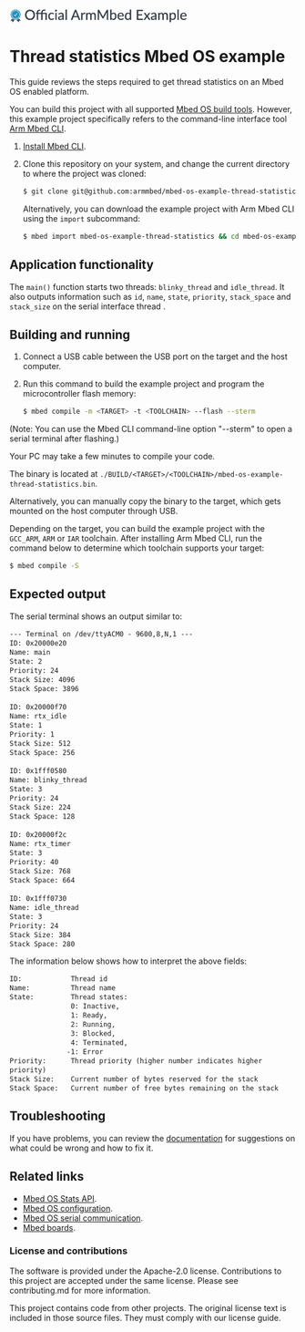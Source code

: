 ![](./resources/official_armmbed_example_badge.png)
# Thread statistics Mbed OS example

This guide reviews the steps required to get thread statistics on an Mbed OS enabled platform.

You can build this project with all supported [Mbed OS build tools](https://os.mbed.com/docs/mbed-os/latest/tools/index.html). However, this example project specifically refers to the command-line interface tool [Arm Mbed CLI](https://github.com/ARMmbed/mbed-cli#installing-mbed-cli).

1. [Install Mbed CLI](https://os.mbed.com/docs/mbed-os/latest/quick-start/offline-with-mbed-cli.html).

1. Clone this repository on your system, and change the current directory to where the project was cloned:

    ```bash
    $ git clone git@github.com:armmbed/mbed-os-example-thread-statistics && cd mbed-os-example-thread-statistics
    ```

    Alternatively, you can download the example project with Arm Mbed CLI using the `import` subcommand:

    ```bash
    $ mbed import mbed-os-example-thread-statistics && cd mbed-os-example-thread-statistics

## Application functionality

The `main()` function starts two threads: `blinky_thread` and `idle_thread`. It also outputs information such as `id`, `name`, `state`, `priority`, `stack_space` and `stack_size` on the serial interface thread .

## Building and running

1. Connect a USB cable between the USB port on the target and the host computer.
1. Run this command to build the example project and program the microcontroller flash memory:

    ```bash
    $ mbed compile -m <TARGET> -t <TOOLCHAIN> --flash --sterm
    ```

(Note: You can use the Mbed CLI command-line option "--sterm" to open a serial terminal after flashing.)

Your PC may take a few minutes to compile your code.

The binary is located at `./BUILD/<TARGET>/<TOOLCHAIN>/mbed-os-example-thread-statistics.bin`.

Alternatively, you can manually copy the binary to the target, which gets mounted on the host computer through USB.

Depending on the target, you can build the example project with the `GCC_ARM`, `ARM` or `IAR` toolchain. After installing Arm Mbed CLI, run the command below to determine which toolchain supports your target:

```bash
$ mbed compile -S
```

## Expected output

The serial terminal shows an output similar to:

```
--- Terminal on /dev/ttyACM0 - 9600,8,N,1 ---
ID: 0x20000e20 
Name: main 
State: 2 
Priority: 24 
Stack Size: 4096 
Stack Space: 3896 

ID: 0x20000f70 
Name: rtx_idle 
State: 1 
Priority: 1 
Stack Size: 512 
Stack Space: 256 

ID: 0x1fff0580 
Name: blinky_thread 
State: 3 
Priority: 24 
Stack Size: 224 
Stack Space: 128 

ID: 0x20000f2c 
Name: rtx_timer 
State: 3 
Priority: 40 
Stack Size: 768 
Stack Space: 664 

ID: 0x1fff0730 
Name: idle_thread 
State: 3 
Priority: 24 
Stack Size: 384 
Stack Space: 280 
```

The information below shows how to interpret the above fields:

```
ID:            Thread id
Name:          Thread name
State:         Thread states:
               0: Inactive,
               1: Ready,
               2: Running,
               3: Blocked,
               4: Terminated,
              -1: Error             
Priority:      Thread priority (higher number indicates higher priority)
Stack Size:    Current number of bytes reserved for the stack
Stack Space:   Current number of free bytes remaining on the stack
```

## Troubleshooting 

If you have problems, you can review the [documentation](https://os.mbed.com/docs/latest/tutorials/debugging.html) for suggestions on what could be wrong and how to fix it. 

## Related links

- [Mbed OS Stats API](https://os.mbed.com/docs/latest/apis/mbed-statistics.html).
- [Mbed OS configuration](https://os.mbed.com/docs/latest/reference/configuration.html).
- [Mbed OS serial communication](https://os.mbed.com/docs/latest/tutorials/serial-communication.html).
- [Mbed boards](https://os.mbed.com/platforms/).

### License and contributions

The software is provided under the Apache-2.0 license. Contributions to this project are accepted under the same license. Please see contributing.md for more information.

This project contains code from other projects. The original license text is included in those source files. They must comply with our license guide.
